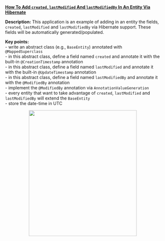 **[How To Add `created`, `lastModified` And `lastModifiedBy` In An Entity Via Hibernate](https://github.com/AnghelLeonard/Hibernate-SpringBoot/tree/master/HibernateSpringBootTimestampGeneration)**
 
**Description:** This application is an example of adding in an entity the fields, `created`, `lastModified` and `lastModifiedBy` via Hibernate support. These fields will be automatically generated/populated.

**Key points:**\
     - write an abstract class (e.g., `BaseEntity`) annotated with `@MappedSuperclass`\
     - in this abstract class, define a field named `created` and annotate it with the built-in `@CreationTimestamp` annotation\
     - in this abstract class, define a field named `lastModified` and annotate it with the built-in `@UpdateTimestamp` annotation\
     - in this abstract class, define a field named `lastModifiedBy` and annotate it with the `@ModifiedBy` annotation\
     - implement the `@ModifiedBy` annotation via `AnnotationValueGeneration`\
     - every entity that want to take advantage of `created`, `lastModified` and `lastModifiedBy` will extend the `BaseEntity`\
     - store the date-time in UTC
     
<a href="https://leanpub.com/java-persistence-performance-illustrated-guide"><p align="center"><img src="https://github.com/AnghelLeonard/Hibernate-SpringBoot/blob/master/Java%20Persistence%20Performance%20Illustrated%20Guide.jpg" height="410" width="350"/></p></a>
